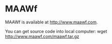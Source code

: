 # MAAWf

MAAWf is available at http://www.maawf.com.

You can get source code into local computer:
wget http://www.maawf.com/maawf.tar.gz
